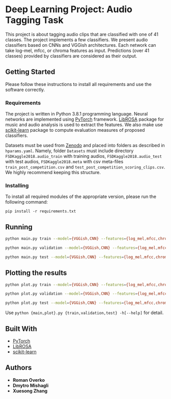 # Deep Learning Project: Audio Tagging Task

This project is about tagging audio clips that are classified with one of 41 classes. The project 
implements a few classifiers. We present audio classifiers based on CNNs and VGGish architectures.
Each network can take log-mel, mfcc, or chroma features as input. Predictions (over 41 classes) provided 
by classifiers are considered as their output. 

## Getting Started

Please follow these instructions to install all requirements and use the software correctly.

### Requirements

The project is written in Python 3.8.1 programming language. Neural networks are implemented using 
[PyTorch](https://pytorch.org/) framework. [LibROSA](https://librosa.github.io/librosa/#librosa) 
package for music and audio analysis is used to extract the features. We also make use 
[scikit-learn](https://scikit-learn.org/stable/) package to compute evaluation measures of proposed 
classifiers.

Datasets must be used from [Zenodo](https://zenodo.org/record/2552860#.XqxEMjMo-uV) and placed into
folders as described in ```hparams.yaml```. Namely, folder ```Datasets``` must include directory ```FSDKaggle2018.audio_train``` with training audios, ```FSDKaggle2018.audio_test``` with test audios,
```FSDKaggle2018.meta``` with csv meta-files ```train_post_competition.csv``` and ```test_post_competition_scoring_clips.csv```. We highly recommend keeping this structure.

### Installing

To install all required modules of the appropriate version, please run the following command:

```
pip install -r requirements.txt
```

## Running

```bash
python main.py train --model={VGGish,CNN} --features={log_mel,mfcc,chroma} --validate --manually_verified_only --shuffle --cuda --verbose
```

```bash
python main.py validation --model={VGGish,CNN} --features={log_mel,mfcc,chroma} --epoch=EPOCH --validated --manually_verified_only --shuffle --cuda --verbose
```

```bash
python main.py test --model={VGGish,CNN} --features={log_mel,mfcc,chroma} --epoch=EPOCH --validated --manually_verified_only --cuda --verbose
```

## Plotting the results

```bash
python plot.py train --model={VGGish,CNN} --features={log_mel,mfcc,chroma} --validated --manually_verified_only --latex --verbose
```

```bash
python plot.py validation --model={VGGish,CNN} --features={log_mel,mfcc,chroma} --epoch=EPOCH --validated --manually_verified_only --latex --verbose
```

```bash
python plot.py test --model={VGGish,CNN} --features={log_mel,mfcc,chroma} --epoch=EPOCH --validated --manually_verified_only --latex --verbose
```

Use ```python {main,plot}.py {train,validation,test} -h[--help]``` for detail.
 
## Built With

* [PyTorch](https://pytorch.org/)
* [LibROSA](https://librosa.github.io/librosa/#librosa)
* [scikit-learn](https://scikit-learn.org/stable/)


## Authors

* **Roman Overko**
* **Dmytro Mishagli**
* **Xuesong Zhang**

